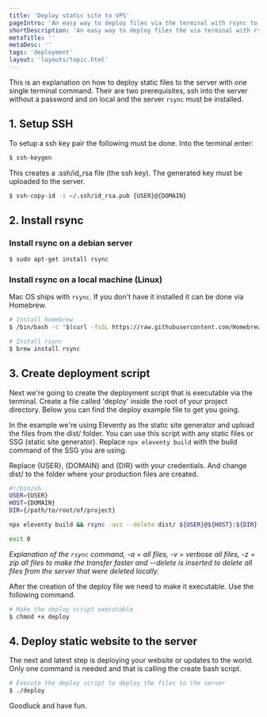 ```yaml
---
title: 'Deploy static site to VPS'
pageIntro: 'An easy way to deploy files via the terminal with rsync to the server.'
shortDescription: 'An easy way to deploy files the via terminal with rsync to the server.'
metaTitle: ''
metaDesc: ''
tags: 'deployment'
layout: 'layouts/topic.html'
---
```


<p>This is an explanation on how to deploy static files to the server with one single terminal command. Their are two prerequisites, ssh into the server without a password and on local and the server <code>rsync</code> must be installed.</p>

<h2>1. Setup SSH</h2>

<p>To setup a ssh key pair the following must be done. Into the terminal enter:</p>

``` bash
$ ssh-keygen
```

<p>This creates a .ssh/id_rsa file (the ssh key). The generated key must be uploaded to the server.</p>

``` bash
$ ssh-copy-id -i ~/.ssh/id_rsa.pub {USER}@{DOMAIN}
```

<h2>2. Install rsync</h2>

<h3>Install rsync on a debian server</h3>

``` bash
$ sudo apt-get install rsync
```

<h3>Install rsync on a local machine (Linux)</h3>

<p>Mac OS ships with <code>rsync</code>. If you don't have it installed it can be done via Homebrew.</p>

``` bash
# Install homebrew
$ /bin/bash -c "$(curl -fsSL https://raw.githubusercontent.com/Homebrew/install/master/install.sh)"

# Install rsync
$ brew install rsync
```

<h2>3. Create deployment script</h2>

<p>Next we're going to create the deployment script that is executable via the terminal. Create a file called 'deploy' inside the root of your project directory. Below you can find the deploy example file to get you going.</p>

<p>In the example we're using Eleventy as the static site generator and upload the files from the dist/ folder. You can use this script with any static files or SSG (static site generator). Replace <code>npx eleventy build</code> with the build command of the SSG you are using.</p>

<p>Replace {USER}, {DOMAIN} and {DIR} with your credentials. And change dist/ to the folder where your production files are created.</p>

``` bash
#!/bin/sh
USER={USER}
HOST={DOMAIN}
DIR={/path/to/root/of/project}

npx eleventy build && rsync -avz --delete dist/ ${USER}@${HOST}:${DIR}

exit 0 
```

<em>Explanation of the <code>rsync</code> command, -a = all files, -v = verbose all files, -z = zip all files to make the transfer faster and --delete is inserted to delete all files from the server that were deleted locally.</em>

<p>After the creation of the deploy file we need to make it executable. Use the following command.</p>

``` bash
# Make the deploy script executable
$ chmod +x deploy
```

<h2>4. Deploy static website to the server</h2>

<p>The next and latest step is deploying your website or updates to the world. Only one command is needed and that is calling the create bash script.</p>

``` bash
# Execute the deploy script to deploy the files to the server
$ ./deploy
```

<p>Goodluck and have fun.</p>